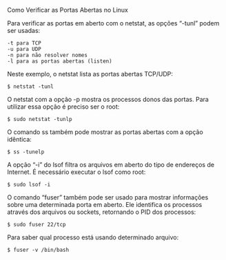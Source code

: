 Como Verificar as Portas Abertas no Linux

Para verificar as portas em aberto com o netstat, as opções “-tunl” podem ser usadas:

    -t para TCP
    -u para UDP
    -n para não resolver nomes
    -l para as portas abertas (listen)

Neste exemplo, o netstat lista as portas abertas TCP/UDP:

    $ netstat -tunl

O netstat com a opção -p mostra os processos donos das portas. Para utilizar essa opção é preciso ser o root:

    $ sudo netstat -tunlp

O comando ss também pode mostrar as portas abertas com a opção idêntica:

    $ ss -tunelp

A opção “-i” do lsof filtra os arquivos em aberto do tipo de endereços de Internet. É necessário executar o lsof como root:

    $ sudo lsof -i

O comando “fuser” também pode ser usado para mostrar informações sobre uma determinada porta em aberto. Ele identifica os processos através dos arquivos ou sockets, retornando o PID dos processos:

    $ sudo fuser 22/tcp

Para saber qual processo está usando determinado arquivo:

    $ fuser -v /bin/bash
